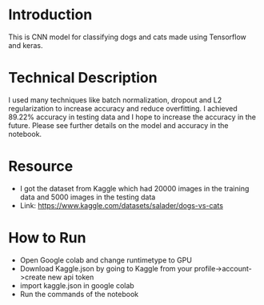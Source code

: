 # Introduction
This is CNN model for classifying dogs and cats made using Tensorflow and keras.

# Technical Description
I used many techniques like batch normalization, dropout and L2 regularization to increase accuracy and reduce overfitting. I achieved 89.22% accuracy in testing data and I hope to increase the accuracy in the future. Please see further details on the model and accuracy in the notebook.

# Resource
- I got the dataset from Kaggle which had 20000 images in the training data and 5000 images in the testing data
- Link: https://www.kaggle.com/datasets/salader/dogs-vs-cats

# How to Run
- Open Google colab and change runtimetype to GPU
- Download Kaggle.json by going to Kaggle from your profile->account->create new api token
- import kaggle.json in google colab
- Run the commands of the notebook
